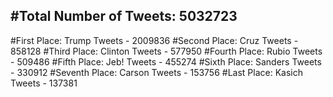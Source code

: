 #Total Number of Tweets: 5032723 
---
#First Place: Trump Tweets - 2009836
#Second Place: Cruz Tweets - 858128
#Third Place: Clinton Tweets - 577950
#Fourth Place: Rubio Tweets - 509486
#Fifth Place: Jeb! Tweets - 455274
#Sixth Place: Sanders Tweets - 330912
#Seventh Place: Carson Tweets - 153756
#Last Place: Kasich Tweets - 137381
